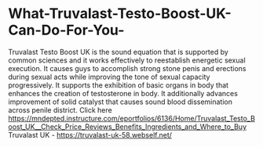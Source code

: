 # What-Truvalast-Testo-Boost-UK-Can-Do-For-You-
Truvalast Testo Boost UK is the sound equation that is supported by common sciences and it works effectively to reestablish energetic sexual execution. It causes guys to accomplish strong stone penis and erections during sexual acts while improving the tone of sexual capacity progressively. It supports the exhibition of basic organs in body that enhances the creation of testosterone in body. It additionally advances improvement of solid catalyst that causes sound blood dissemination across penile district. Click here https://mndepted.instructure.com/eportfolios/6136/Home/Truvalast_Testo_Boost_UK__Check_Price_Reviews_Benefits_Ingredients_and_Where_to_Buy                                                                                    Truvalast UK - https://truvalast-uk-58.webself.net/
